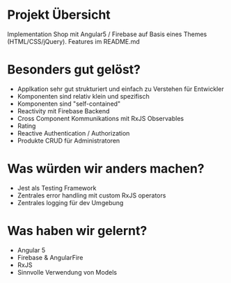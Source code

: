 # Projekt Übersicht
Implementation Shop mit Angular5 / Firebase auf Basis eines Themes (HTML/CSS/jQuery).
Features im README.md

# Besonders gut gelöst?
- Applkation sehr gut strukturiert und einfach zu Verstehen für Entwickler
- Komponenten sind relativ klein und spezifisch
- Komponenten sind "self-contained"
- Reactivity mit Firebase Backend
- Cross Component Kommunikations mit RxJS Observables
- Rating
- Reactive Authentication / Authorization
- Produkte CRUD für Administratoren

# Was würden wir anders machen?
- Jest als Testing Framework
- Zentrales error handling mit custom RxJS operators
- Zentrales logging für dev Umgebung

# Was haben wir gelernt?
- Angular 5
- Firebase & AngularFire
- RxJS
- Sinnvolle Verwendung von Models
